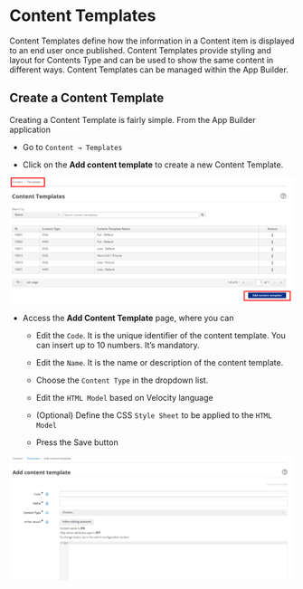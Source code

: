 
# Content Templates

Content Templates define how the information in a Content item is displayed to an end user once published. Content Templates provide styling and layout for Contents Type and can be used to show the same content in different ways. Content Templates can be managed within the App Builder.

## Create a Content Template

Creating a Content Template is fairly simple. From the App Builder
application

-   Go to `Content → Templates`

-   Click on the **Add content template** to create a new Content
    Template.

![image](./img/ContentTemplate1.png)

-   Access the **Add Content Template** page, where you can

    -   Edit the `Code`. It is the unique identifier of the content template.
        You can insert up to 10 numbers. It’s mandatory.

    -   Edit the `Name`. It is the name or description of the content
        template.

    -   Choose the `Content Type` in the dropdown list.

    -   Edit the `HTML Model` based on Velocity language

    -   (Optional) Define the CSS `Style Sheet` to be applied to the `HTML Model`

    -   Press the Save button

![image](./img/ContentTemplate2.png)

